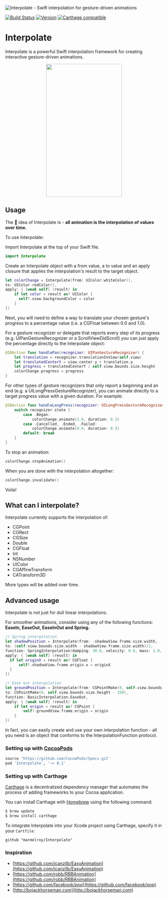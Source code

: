 ![Interpolate - Swift interpolation for gesture-driven animations](https://cloud.githubusercontent.com/assets/889949/14937965/8b70c90a-0f16-11e6-972a-0ffa39df3e3d.png)

[![Build Status](https://travis-ci.org/marmelroy/Interpolate.svg?branch=master)](https://travis-ci.org/marmelroy/Interpolate) [![Version](http://img.shields.io/cocoapods/v/Interpolate.svg)](http://cocoapods.org/?q=Interpolate)
[![Carthage compatible](https://img.shields.io/badge/Carthage-compatible-4BC51D.svg?style=flat)](https://github.com/Carthage/Carthage)

# Interpolate
Interpolate is a powerful Swift interpolation framework for creating interactive gesture-driven animations.

<p align="center"><img src="http://i.giphy.com/26FxolLz3AR1oz61y.gif" width="242" height="425"/></p>

## Usage

The :key: idea  of Interpolate is -
**all animation is the interpolation of values over time.**    

To use Interpolate:

Import Interpolate at the top of your Swift file.

```swift
import Interpolate
```

Create an Interpolate object with a from value, a to value and an apply closure that applies the interpolation's result to the target object. 

```swift
let colorChange = Interpolate(from: UIColor.whiteColor(),
to: UIColor.redColor(),
apply: { [weak self] (result) in
    if let color = result as? UIColor {
      self?.view.backgroundColor = color
    }
})
```

Next, you will need to define a way to translate your chosen gesture's progress to a percentage value (i.e. a CGFloat between 0.0 and 1.0).

For a gesture recognizer or delegate that reports every step of its progress (e.g. UIPanGestureRecognizer or a ScrollViewDidScroll) you can just apply the percentage directly to the Interpolate object:
```swift
@IBAction func handlePan(recognizer: UIPanGestureRecognizer) {
    let translation = recognizer.translationInView(self.view)
    let translatedCenterY = view.center.y + translation.y
    let progress = translatedCenterY / self.view.bounds.size.height
    colorChange.progress = progress
}
```

For other types of gesture recognizers that only report a beginning and an end (e.g. a UILongPressGestureRecognizer), you can animate directly to a target progress value with a given duration. For example:
```swift
@IBAction func handleLongPress(recognizer: UILongPressGestureRecognizer) {
    switch recognizer.state {
        case .Began:
            colorChange.animate(1.0, duration: 0.3)
        case .Cancelled, .Ended, .Failed:
            colorChange.animate(0.0, duration: 0.3)
        default: break
    }
}
```

To stop an animation:
```swift
colorChange.stopAnimation()
```

When you are done with the interpolation altogether:
```swift
colorChange.invalidate()
```

Voila!

## What can I interpolate?

Interpolate currently supports the interpolation of:
- CGPoint
- CGRect
- CGSize
- Double
- CGFloat
- Int
- NSNumber
- UIColor
- CGAffineTransform
- CATransform3D

More types will be added over time.

## Advanced usage

Interpolate is not just for dull linear interpolations.

For smoother animations, consider using any of the following functions: **EaseIn, EaseOut, EaseInOut and Spring.**

```swift
// Spring interpolation
let shadowPosition = Interpolate(from: -shadowView.frame.size.width,
to: (self.view.bounds.size.width - shadowView.frame.size.width)/2,
function: SpringInterpolation(damping: 30.0, velocity: 0.0, mass: 1.0, stiffness: 100.0),
apply: { [weak self] (result) in
  if let originX = result as? CGFloat {
      self?.shadowView.frame.origin.x = originX
  }
})

// Ease out interpolation
let groundPosition = Interpolate(from: CGPointMake(0, self.view.bounds.size.height),
to: CGPointMake(0, self.view.bounds.size.height - 150),
function: BasicInterpolation.EaseOut,
apply: { [weak self] (result) in
    if let origin = result as? CGPoint {
        self?.groundView.frame.origin = origin
    }
})
```

In fact, you can easily create and use your own interpolation function - all you need is an object that conforms to the InterpolationFunction protocol.

### Setting up with [CocoaPods](http://cocoapods.org/?q=Interpolate)
```ruby
source 'https://github.com/CocoaPods/Specs.git'
pod 'Interpolate', '~> 0.1'
```

### Setting up with Carthage

[Carthage](https://github.com/Carthage/Carthage) is a decentralized dependency manager that automates the process of adding frameworks to your Cocoa application.

You can install Carthage with [Homebrew](http://brew.sh/) using the following command:

```bash
$ brew update
$ brew install carthage
```

To integrate Interpolate into your Xcode project using Carthage, specify it in your `Cartfile`:

```ogdl
github "marmelroy/Interpolate"
```

### Inspiration
- [https://github.com/icanzilb/EasyAnimation](https://github.com/icanzilb/EasyAnimation)
- [https://github.com/robb/RBBAnimation](https://github.com/robb/RBBAnimation)
- [https://github.com/facebook/pop](https://github.com/facebook/pop)
- [http://bojackhorseman.com](http://bojackhorseman.com)

